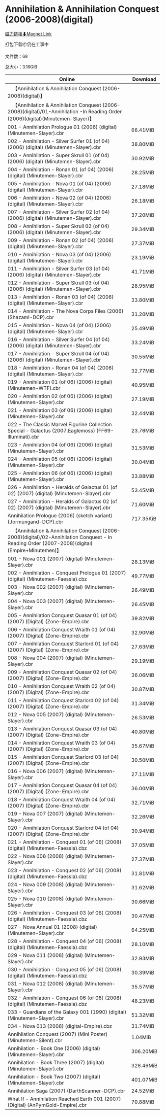 # Annihilation & Annihilation Conquest (2006-2008)(digital)

[磁力链接⬇Magnet Link](magnet:?xt=urn:btih:5acd7d3ed560fd098cee4d8cda96e29a9a24b2a4&dn=Annihilation%20%26%20Annihilation%20Conquest%20%282006-2008%29%28digital%29)

打包下载📦仍在工事中

文件数：68

总大小：3.16GiB

Online | Download
--- | ---
&emsp;【Annihilation & Annihilation Conquest (2006-2008)(digital)】 | 
&emsp;【Annihilation & Annihilation Conquest (2006-2008)(digital)/01-Annihilation -In Reading Order (2006)(digital)(Minutemen-Slayer)】 | 
001 - Annihilation Prologue 01 (2006) (digital) (Minutemen-Slayer).cbr | 66.41MiB
002 - Annihilation - Silver Surfer 01 (of 04) (2006) (digital) (Minutemen-Slayer).cbr | 38.80MiB
003 - Annihilation - Super Skrull 01 (of 04) (2006) (digital) (Minutemen-Slayer).cbr | 30.92MiB
004 - Annihilation - Ronan 01 (of 04) (2006) (digital) (Minutemen-Slayer).cbr | 28.25MiB
005 - Annihilation - Nova 01 (of 04) (2006) (digital) (Minutemen-Slayer).cbr | 27.18MiB
006 - Annihilation - Nova 02 (of 04) (2006) (digital) (Minutemen-Slayer).cbr | 26.18MiB
007 - Annihilation - Silver Surfer 02 (of 04) (2006) (digital) (Minutemen-Slayer).cbr | 37.20MiB
008 - Annihilation - Super Skrull 02 (of 04) (2006) (digital) (Minutemen-Slayer).cbr | 29.34MiB
009 - Annihilation - Ronan 02 (of 04) (2006) (digital) (Minutemen-Slayer).cbr | 27.37MiB
010 - Annihilation - Nova 03 (of 04) (2006) (digital) (Minutemen-Slayer).cbr | 23.19MiB
011 - Annihilation - Silver Surfer 03 (of 04) (2006) (digital) (Minutemen-Slayer).cbr | 41.71MiB
012 - Annihilation - Super Skrull 03 (of 04) (2006) (digital) (Minutemen-Slayer).cbr | 28.95MiB
013 - Annihilation - Ronan 03 (of 04) (2006) (digital) (Minutemen-Slayer).cbr | 33.80MiB
014 - Annihilation - The Nova Corps Files (2006) (Shazam!-DCP).cbr | 31.20MiB
015 - Annihilation - Nova 04 (of 04) (2006) (digital) (Minutemen-Slayer).cbr | 25.49MiB
016 - Annihilation - Silver Surfer 04 (of 04) (2006) (digital) (Minutemen-Slayer).cbr | 33.24MiB
017 - Annihilation - Super Skrull 04 (of 04) (2006) (digital) (Minutemen-Slayer).cbr | 30.55MiB
018 - Annihilation - Ronan 04 (of 04) (2006) (digital) (Minutemen-Slayer).cbr | 32.77MiB
019 - Annihilation 01 (of 06) (2006) (digital) (Minutemen-WTF).cbr | 40.95MiB
020 - Annihilation 02 (of 06) (2006) (digital) (Minutemen-Slayer).cbr | 27.19MiB
021 - Annihilation 03 (of 06) (2006) (digital) (Minutemen-Slayer).cbr | 32.44MiB
022 - The Classic Marvel Figurine Collection Special - Galactus (2007.Eaglemoss) (FF69-Illuminati).cbr | 23.76MiB
023 - Annihilation 04 (of 06) (2006) (digital) (Minutemen-Slayer).cbr | 31.53MiB
024 - Annihilation 05 (of 06) (2006) (digital) (Minutemen-Slayer).cbr | 30.04MiB
025 - Annihilation 06 (of 06) (2006) (digital) (Minutemen-Slayer).cbr | 33.88MiB
026 - Annihilation - Heralds of Galactus 01 (of 02) (2007) (digital) (Minutemen-Slayer).cbr | 53.45MiB
027 - Annihilation - Heralds of Galactus 02 (of 02) (2007) (digital) (Minutemen-Slayer).cbr | 71.60MiB
Annihilation Prologue (2006) (sketch variant) (Jormungand-DCP).cbr | 717.35KiB
&emsp;【Annihilation & Annihilation Conquest (2006-2008)(digital)/02-Annihilation Conquest - In Reading Order (2007-2008)(digital)(Empire+Minutemen)】 | 
001 - Nova 001 (2007) (digital) (Minutemen-Slayer).cbr | 28.13MiB
002 - Annihilation - Conquest Prologue 01 (2007) (digital) (Minutemen-Faessla).cbz | 49.77MiB
003 - Nova 002 (2007) (digital) (Minutemen-Slayer).cbr | 26.49MiB
004 - Nova 003 (2007) (digital) (Minutemen-Slayer).cbr | 26.45MiB
005 - Annihilation Conquest Quasar 01 (of 04) (2007) (Digital) (Zone-Empire).cbr | 39.82MiB
006 - Annihilation Conquest Wraith 01 (of 04) (2007) (Digital) (Zone-Empire).cbr | 32.90MiB
007 - Annihilation Conquest Starlord 01 (of 04) (2007) (Digital) (Zone-Empire).cbr | 27.63MiB
008 - Nova 004 (2007) (digital) (Minutemen-Slayer).cbr | 29.19MiB
009 - Annihilation Conquest Quasar 02 (of 04) (2007) (Digital) (Zone-Empire).cbr | 36.06MiB
010 - Annihilation Conquest Wraith 02 (of 04) (2007) (Digital) (Zone-Empire).cbr | 30.87MiB
011 - Annihilation Conquest Starlord 02 (of 04) (2007) (Digital) (Zone-Empire).cbr | 31.34MiB
012 - Nova 005 (2007) (digital) (Minutemen-Slayer).cbr | 26.53MiB
013 - Annihilation Conquest Quasar 03 (of 04) (2007) (Digital) (Zone-Empire).cbr | 40.80MiB
014 - Annihilation Conquest Wraith 03 (of 04) (2007) (Digital) (Zone-Empire).cbr | 35.67MiB
015 - Annihilation Conquest Starlord 03 (of 04) (2007) (Digital) (Zone-Empire).cbr | 30.50MiB
016 - Nova 006 (2007) (digital) (Minutemen-Slayer).cbr | 27.11MiB
017 - Annihilation Conquest Quasar 04 (of 04) (2007) (Digital) (Zone-Empire).cbr | 36.00MiB
018 - Annihilation Conquest Wraith 04 (of 04) (2007) (Digital) (Zone-Empire).cbr | 32.71MiB
019 - Nova 007 (2007) (digital) (Minutemen-Slayer).cbr | 32.26MiB
020 - Annihilation Conquest Starlord 04 (of 04) (2007) (Digital) (Zone-Empire).cbr | 30.94MiB
021 - Annihilation - Conquest 01 (of 06) (2008) (digital) (Minutemen-Faessla).cbz | 37.05MiB
022 - Nova 008 (2008) (digital) (Minutemen-Slayer).cbr | 27.37MiB
023 - Annihilation - Conquest 02 (of 06) (2008) (digital) (Minutemen-Faessla).cbz | 31.81MiB
024 - Nova 009 (2008) (digital) (Minutemen-Slayer).cbr | 31.62MiB
025 - Nova 010 (2008) (digital) (Minutemen-Slayer).cbr | 30.66MiB
026 - Annihilation - Conquest 03 (of 06) (2008) (digital) (Minutemen-Faessla).cbz | 30.47MiB
027 - Nova Annual 01 (2008) (digital) (Minutemen-Slayer).cbr | 64.25MiB
028 - Annihilation - Conquest 04 (of 06) (2008) (digital) (Minutemen-Faessla).cbz | 28.10MiB
029 - Nova 011 (2008) (digital) (Minutemen-Slayer).cbr | 32.93MiB
030 - Annihilation - Conquest 05 (of 06) (2008) (digital) (Minutemen-Faessla).cbz | 30.39MiB
031 - Nova 012 (2008) (digital) (Minutemen-Slayer).cbr | 35.57MiB
032 - Annihilation - Conquest 06 (of 06) (2008) (digital) (Minutemen-Faessla).cbz | 48.23MiB
033 - Guardians of the Galaxy 001 (1990) (digital) (Minutemen-Slayer).cbr | 51.32MiB
034 - Nova 013 (2008) (digital-Empire).cbz | 31.74MiB
Annihilation Conquest (2007) (Mini Poster) (Minutemen-Silent).cbr | 1.04MiB
Annihilation - Book One (2006) (digital) (Minutemen-Slayer).cbr | 306.20MiB
Annihilation - Book Three (2007) (digital) (Minutemen-Slayer).cbr | 328.46MiB
Annihilation - Book Two (2007) (digital) (Minutemen-Slayer).cbr | 401.07MiB
Annihilation Saga (2007) (DarthScanner-DCP).cbr | 24.52MiB
What If - Annihilation Reached Earth 001 (2007) (Digital) (AnPymGold-Empire).cbr | 70.88MiB